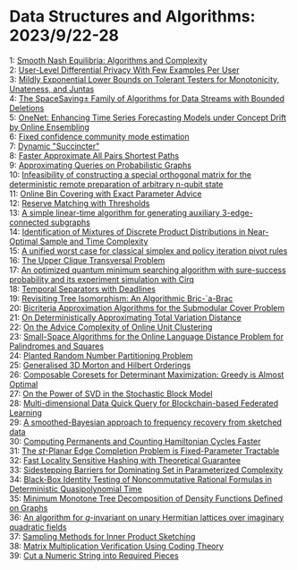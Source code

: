 # Data Structures and Algorithms: 2023/9/22-28  
1: [Smooth Nash Equilibria: Algorithms and Complexity](https://doi.org/10.48550/arXiv.2309.12226)  
2: [User-Level Differential Privacy With Few Examples Per User](https://doi.org/10.48550/arXiv.2309.12500)  
3: [Mildly Exponential Lower Bounds on Tolerant Testers for Monotonicity,  Unateness, and Juntas](https://doi.org/10.48550/arXiv.2309.12513)  
4: [The SpaceSaving$\pm$ Family of Algorithms for Data Streams with Bounded  Deletions](https://doi.org/10.48550/arXiv.2309.12623)  
5: [OneNet: Enhancing Time Series Forecasting Models under Concept Drift by  Online Ensembling](https://doi.org/10.48550/arXiv.2309.12659)  
6: [Fixed confidence community mode estimation](https://doi.org/10.48550/arXiv.2309.12687)  
7: [Dynamic "Succincter"](https://doi.org/10.48550/arXiv.2309.12950)  
8: [Faster Approximate All Pairs Shortest Paths](https://doi.org/10.48550/arXiv.2309.13225)  
9: [Approximating Queries on Probabilistic Graphs](https://doi.org/10.48550/arXiv.2309.13287)  
10: [Infeasibility of constructing a special orthogonal matrix for the  deterministic remote preparation of arbitrary n-qubit state](https://doi.org/10.48550/arXiv.2309.14363)  
11: [Online Bin Covering with Exact Parameter Advice](https://doi.org/10.48550/arXiv.2309.13647)  
12: [Reserve Matching with Thresholds](https://doi.org/10.48550/arXiv.2309.13766)  
13: [A simple linear-time algorithm for generating auxiliary 3-edge-connected  subgraphs](https://doi.org/10.48550/arXiv.2309.13827)  
14: [Identification of Mixtures of Discrete Product Distributions in  Near-Optimal Sample and Time Complexity](https://doi.org/10.48550/arXiv.2309.13993)  
15: [A unified worst case for classical simplex and policy iteration pivot  rules](https://doi.org/10.48550/arXiv.2309.14034)  
16: [The Upper Clique Transversal Problem](https://doi.org/10.48550/arXiv.2309.14103)  
17: [An optimized quantum minimum searching algorithm with sure-success  probability and its experiment simulation with Cirq](https://doi.org/10.48550/arXiv.2309.14153)  
18: [Temporal Separators with Deadlines](https://doi.org/10.48550/arXiv.2309.14185)  
19: [Revisiting Tree Isomorphism: An Algorithmic Bric-\`a-Brac](https://doi.org/10.48550/arXiv.2309.14441)  
20: [Bicriteria Approximation Algorithms for the Submodular Cover Problem](https://doi.org/10.48550/arXiv.2309.14558)  
21: [On Deterministically Approximating Total Variation Distance](https://doi.org/10.48550/arXiv.2309.14696)  
22: [On the Advice Complexity of Online Unit Clustering](https://doi.org/10.48550/arXiv.2309.14730)  
23: [Small-Space Algorithms for the Online Language Distance Problem for  Palindromes and Squares](https://doi.org/10.48550/arXiv.2309.14788)  
24: [Planted Random Number Partitioning Problem](https://doi.org/10.48550/arXiv.2309.15115)  
25: [Generalised 3D Morton and Hilbert Orderings](https://doi.org/10.48550/arXiv.2309.15199)  
26: [Composable Coresets for Determinant Maximization: Greedy is Almost  Optimal](https://doi.org/10.48550/arXiv.2309.15286)  
27: [On the Power of SVD in the Stochastic Block Model](https://doi.org/10.48550/arXiv.2309.15322)  
28: [Multi-dimensional Data Quick Query for Blockchain-based Federated  Learning](https://doi.org/10.48550/arXiv.2309.15348)  
29: [A smoothed-Bayesian approach to frequency recovery from sketched data](https://doi.org/10.48550/arXiv.2309.15408)  
30: [Computing Permanents and Counting Hamiltonian Cycles Faster](https://doi.org/10.48550/arXiv.2309.15422)  
31: [The $st$-Planar Edge Completion Problem is Fixed-Parameter Tractable](https://doi.org/10.48550/arXiv.2309.15454)  
32: [Fast Locality Sensitive Hashing with Theoretical Guarantee](https://doi.org/10.48550/arXiv.2309.15479)  
33: [Sidestepping Barriers for Dominating Set in Parameterized Complexity](https://doi.org/10.48550/arXiv.2309.15645)  
34: [Black-Box Identity Testing of Noncommutative Rational Formulas in  Deterministic Quasipolynomial Time](https://doi.org/10.48550/arXiv.2309.15647)  
35: [Minimum Monotone Tree Decomposition of Density Functions Defined on  Graphs](https://doi.org/10.48550/arXiv.2309.16045)  
36: [An algorithm for $g$-invariant on unary Hermitian lattices over  imaginary quadratic fields](https://doi.org/10.48550/arXiv.2309.16138)  
37: [Sampling Methods for Inner Product Sketching](https://doi.org/10.48550/arXiv.2309.16157)  
38: [Matrix Multiplication Verification Using Coding Theory](https://doi.org/10.48550/arXiv.2309.16176)  
39: [Cut a Numeric String into Required Pieces](https://doi.org/10.48550/arXiv.2309.16212)  